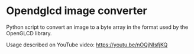 # Opendglcd image converter

Python script to convert an image to a byte array in the format used by the OpenGLCD library.

Usage described on YouTube video: https://youtu.be/nOQjNIsfjKQ
